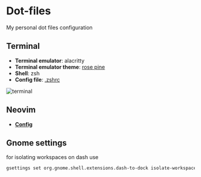 # Dot-files
My personal dot files configuration

## Terminal 
 - **Terminal emulator**: alacritty
 - **Terminal emulator theme**: [rose pine](https://github.com/arejula27/Dot-files/blob/master/.alacritty.yml)
 - **Shell**: zsh
 - **Config file**: [.zshrc](https://github.com/arejula27/Dot-files/blob/master/.zshrc)
 
 ![terminal](https://user-images.githubusercontent.com/46299278/116074995-b8280a80-a692-11eb-935d-b639143a26f0.png)


## Neovim
 - [**Config**](https://github.com/arejula27/Nvim-configuration)
 
## Gnome settings
for isolating workspaces on dash use

```bash
gsettings set org.gnome.shell.extensions.dash-to-dock isolate-workspaces true
```

